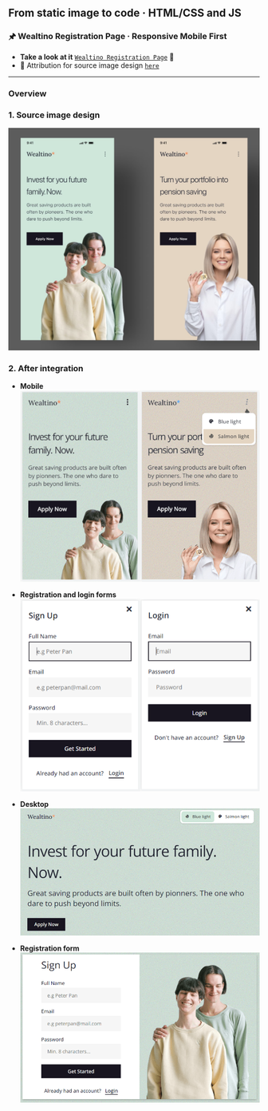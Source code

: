 
## From static image to code · HTML/CSS and JS

### 🖈 Wealtino Registration Page · Responsive Mobile First

 - **Take a look at it** [`Wealtino Registration Page`](https://gray-mafutala.github.io/wealtino-registration-page-mobile-first/) 👀
 - 🔗 Attribution for source image design [`here`](https://dribbble.com/shots/16038060-Wealtino-Mobile-Web-Landing-Page)
---

### Overview
### 1. Source image design
![Source image design](/readme-img/source.jpg)

### 2. After integration

 - **Mobile**
![Mobile version after integration](/readme-img/mobile.png)

 - **Registration and login forms**
![Forms on the mobile version](/readme-img/mobile-forms.png)

 - **Desktop**
![Desktop version after integration](/readme-img/desktop.PNG)

- **Registration form**
![Desktop version after integration](/readme-img/desktop-form.PNG)